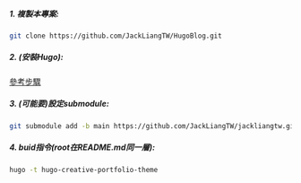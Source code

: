 ##### 1. 複製本專案:
```bash
git clone https://github.com/JackLiangTW/HugoBlog.git
```  

##### 2. (安裝Hugo):
[參考步驟](https://jackliangtw.github.io/blog/hugowebwithgithub/)

##### 3. (可能要)設定submodule:
```bash
git submodule add -b main https://github.com/JackLiangTW/jackliangtw.github.io.git public
```  

##### 4. buid指令(root在README.md同一層):  
```bash
hugo -t hugo-creative-portfolio-theme
```

